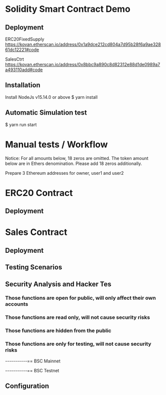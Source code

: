 # Solidity Smart Contract Demo
## Deployment
ERC20FixedSupply
https://kovan.etherscan.io/address/0x1a9dce212cd804a7d95b28f6a9ae32861dc12221#code

SalesCtrt
https://kovan.etherscan.io/address/0x8bbc9a890c8d82312e88d1de0989a7a493110add#code

## Installation
Install NodeJs v15.14.0 or above
$ yarn install

## Automatic Simulation test
$ yarn run start<br>

# Manual tests / Workflow
Notice: For all amounts below, 18 zeros are omitted. The token amount below are in Ethers denomination. Please add 18 zeros additionally.<br>

Prepare 3 Ethereum addresses for owner, user1 and user2<br>

# ERC20 Contract
## Deployment

# Sales Contract
## Deployment

## Testing Scenarios

## Security Analysis and Hacker Tes
### Those functions are open for public, will only affect their own accounts

### Those functions are read only, will not cause security risks

### Those functions are hidden from the public

### Those functions are only for testing, will not cause security risks

-----------== BSC Mainnet<br>

-----------== BSC Testnet<br>


## Configuration<br>
